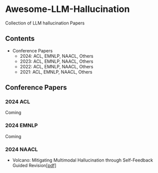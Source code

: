 # Awesome-LLM-Hallucination
Collection of LLM hallucination Papers

## Contents
- Conference Papers
	- 2024: ACL, EMNLP, NAACL, Others
	- 2023: ACL, EMNLP, NAACL, Others
	- 2022: ACL, EMNLP, NAACL, Others
	- 2021: ACL, EMNLP, NAACL, Others

## Conference Papers
### 2024 ACL
Coming
### 2024 EMNLP
Coming
### 2024 NAACL
- Volcano: Mitigating Multimodal Hallucination through Self-Feedback Guided Revision[[pdf]](https://aclanthology.org/2024.naacl-long.23/)

<!--stackedit_data:
eyJoaXN0b3J5IjpbNTE5MDA5MTA0LDIwOTQyODcwMTYsLTk1Mz
U3NjUwMiwtNjY2NDAzNzMzLDkyNzc5NzExOCwyMTIwMDQyMTUw
LC01MTE3Nzg2NDksMjA0OTkyMTQ5MywtNDgwNzg5OTcyLC0xMT
E4NTk3Mjk2XX0=
-->